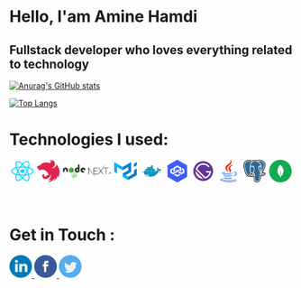 # Hello, I'am Amine Hamdi

## Fullstack developer who loves everything related to technology

[![Anurag's GitHub stats](https://github-readme-stats.vercel.app/api?username=aminevolk&theme=dracula)](https://github.com/anuraghazra/github-readme-stats)

[![Top Langs](https://github-readme-stats.vercel.app/api/top-langs/?username=aminevolk&layout=compact)](https://github.com/anuraghazra/github-readme-stats)


# Technologies I used:

<div style="display:flex;justify-content:space-around">
 <a href="https://reactjs.org/" >
<img src="./images/react.svg" width="40" title="ReactJS" >
 </a>
 <a href="https://nestjs.com/" >
<img src="./images/nestjs.svg" width="40" title="NestJS">
</a>
 <a href="https://nodejs.org" >
<img src="./images/nodejs.svg" width="40" title="NodeJS">
</a>
 <a href="https://nextjs.org/" >
<img src="./images/nextjs.svg" width="40" title="NextJS">
</a>
 <a href="https://mui.com/" >
<img src="./images/material-ui.svg" width="40" title="Material-UI">
</a>
 <a href="https://www.docker.com/" >
<img src="./images/docker.svg" width="40" title="Docker">
</a>
 <a href="https://loopback.io/" >
<img src="./images/loopback.svg" width="40" title="Loopback">
</a>
 <a href="https://www.gatsbyjs.com/" >
<img src="./images/gatsby.svg" width="40" title="GatsbyJS">
</a>
 <a href="https://www.java.com" >
<img src="./images/java.svg" width="40" title="Java">
</a>
 <a href="https://www.postgresql.org/" >
<img src="./images/postgresql.svg" width="40" title="
Postgresql">
</a>
 <a href="https://www.mongodb.com/" >
<img src="./images/mongodb.svg" width="40" title="MongoDB">
</a>
</div>
</br>
</br>

# Get in Touch :
<a href="https://www.linkedin.com/in/mohamed-amine-hamdi-754654105/" >
<img src="./images/linkedin.svg" width="40">
</a>
<a href="https://www.facebook.com/hamdimohamedaminedev">
<img src="./images/facebook.svg" width="40" >
</a>
<a href="https://twitter.com/HamdiAmine14">
<img src="./images/twitter.svg" width="40" >
</a>
